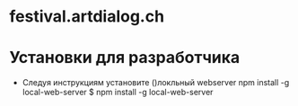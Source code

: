 # festival.artdialog.ch

# Установки для разработчика
* Следуя инструкциям установите ()локльный webserver npm install -g local-web-server
$ npm install -g local-web-server